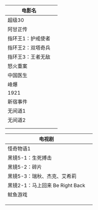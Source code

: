 | 电影名            |      |
| ----------------- | ---- |
| 超级30            |      |
| 阿甘正传          |      |
| 指环王1：护戒使者 |      |
| 指环王2：双塔奇兵 |      |
| 指环王3：王者无敌 |      |
| 怒火重案          |      |
| 中国医生          |      |
| 峰爆              |      |
| 1921              |      |
| 新宿事件          |      |
| 无间道1           |      |
| 无间道2           |      |
|                   |      |
|                   |      |



| 电视剧                          |      |
| ------------------------------- | ---- |
| 怪奇物语1                       |      |
| 黑镜5-1：生死搏击               |      |
| 黑镜5-2：碎片                   |      |
| 黑镜5-3：瑞秋、杰克、艾希莉     |      |
| 黑镜2-1：马上回来 Be Right Back |      |
| 鱿鱼游戏                        |      |
|                                 |      |
|                                 |      |
|                                 |      |

